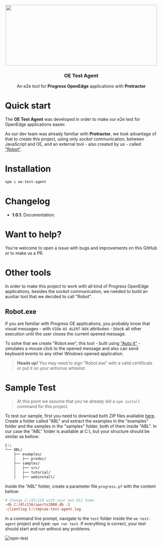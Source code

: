 <p align="center">
  <img src="https://raw.githubusercontent.com/totvs/oe-test-agent/master/resources/oe_test_agent_logo.png" width="500" height="200">
</p>

<h3 align="center">OE Test Agent</h3>

<p align="center">
  An e2e tool for <strong>Progress OpenEdge</strong> applications with <strong>Protractor</strong>
</p>

# Quick start

The **OE Test Agent** was developed in order to make our e2e test for OpenEdge applications easier.

As our dev team was already familiar with **Protractor**, we took advantage of that to create this project, using only *socket* communication, between JavaScript and OE, and an external tool - also created by us - called ["Robot"](#robot.exe).

# Installation

```bash
npm i oe-test-agent
```

# Changelog

- **1.0.1**: Documentation.


# Want to help?

You're welcome to open a issue with bugs and improvements on this GitHub or to make us a PR.


# Other tools

In order to make this project to work with all kind of Progress OpenEdge applications, besides the *socket* communication, we needed to build an auxiliar tool that we decided to call "Robot".

## Robot.exe

If you are familiar with Progress OE applications, you probably know that visual messages - with ```VIEW-AS ALERT-BOX``` attributes - block all other execution until the user closes the current opened message.

To solve that we create "Robot.exe", this tool - built using ["Auto It"](https://www.autoitscript.com) - simulates a mouse click to the opened message and also can send keyboard events to any other Windows opened application.

> **Heads up!** You may need to sign "Robot.exe" with a valid certificate or put it on your antivirus whitelist.


# Sample Test

> At this point we assume that you've already did a ```npm install``` command for this project.

To test our sample, first you need to download both ZIP files available [here](https://community.progress.com/community_groups/openedge_general/w/openedgegeneral/1162.download-11-0-documentation-example-procedure-and-sample-files). Create a folder called "ABL" and extract the examples in the "examples" folder and the samples in the "samples" folder, both of them inside "ABL". In our case the "ABL" folder is available at C:\\, but your structure should be similar as bellow:

```bash
C:\
└── ABL/
    ├── examples/
    │   ├── prodoc/
    ├── samples/
    │   ├── src/
    │   ├── tutorial/
    │   ├── webinstall/
```

Inside the "ABL" folder, create a parameter file ```progress.pf``` with the content bellow:

```ini
# Change C:/dlc116 with your own DLC home.
-db C:/dlc116/sports2000.db -1
-clientlog C:\tmp\oe-test-agent.log
```

In a command line prompt, navigate to the ```test``` folder inside the ```oe-test-agent``` project and type: ```npm run test```. If everything is correct, your test should start and run without any problems.

![npm-test](https://raw.githubusercontent.com/totvs/oe-test-agent/master/resources/npm-test.gif "npm test")